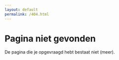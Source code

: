```yaml
---
layout: default
permalink: /404.html
---
```


Pagina niet gevonden
====================
De pagina die je opgevraagd hebt bestaat niet (meer).